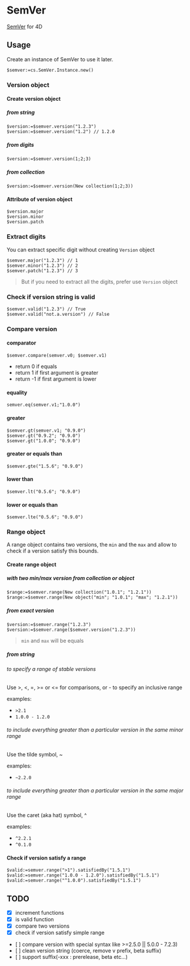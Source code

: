 # SemVer

[SemVer](https://semver.org/) for 4D

## Usage

Create an instance of SemVer to use it later.

```4d
$semver:=cs.SemVer.Instance.new()
```

### Version object

#### Create version object

##### from string

```4d
$version:=$semver.version("1.2.3")
$version:=$semver.version("1.2") // 1.2.0
```

##### from digits

```4d
$version:=$semver.version(1;2;3)
```

##### from collection

```4d
$version:=$semver.version(New collection(1;2;3))
```

#### Attribute of version object

```4d
$version.major
$version.minor
$version.patch
```

### Extract digits

You can extract specific digit without creating `Version` object

```4d
$semver.major("1.2.3") // 1
$semver.minor("1.2.3") // 2
$semver.patch("1.2.3") // 3
```

> But if you need to extract all the digits, prefer use `Version` object

### Check if version string is valid

```4d
$semver.valid("1.2.3") // True
$semver.valid("not.a.version") // False
```

### Compare version

#### comparator

```4d
$semver.compare(semver.v0; $semver.v1)
```

- return 0 if equals
- return 1 if first argument is greater
- return -1 if first argument is lower

#### equality

```4d
semver.eq(semver.v1;"1.0.0")
```

#### greater

```4d
$semver.gt(semver.v1; "0.9.0")
$semver.gt("0.9.2"; "0.9.0")
$semver.gt("1.0.0"; "0.9.0")
```

#### greater or equals than

```4d
$semver.gte("1.5.6"; "0.9.0")
```

#### lower than

```4d
$semver.lt("0.5.6"; "0.9.0")
```

#### lower or equals than

```4d
$semver.lte("0.5.6"; "0.9.0")
```

### Range object

A range object contains two versions, the `min` and the `max` and allow to check if a version satisfy this bounds.

#### Create range object

##### with two min/max version from collection or object

```4d
$range:=$semver.range(New collection("1.0.1"; "1.2.1"))
$range:=$semver.range(New object("min"; "1.0.1"; "max"; "1.2.1"))
```

##### from exact version

```4d
$version:=$semver.range("1.2.3")
$version:=$semver.range($semver.version("1.2.3"))
```

> `min` and `max` will be equals

##### from string

###### to specify a range of stable versions

Use >, <, =, >= or <= for comparisons, or - to specify an inclusive range

examples:

- `>2.1`
- `1.0.0 - 1.2.0`

###### to include everything greater than a particular version in the same minor range

Use the tilde symbol, ~

examples:

- `~2.2.0`

###### to include everything greater than a particular version in the same major range

Use the caret (aka hat) symbol, ^

examples:

- `^2.2.1`
- `^0.1.0`

#### Check if version satisfy a range

```4d
$valid:=semver.range(">1").satisfiedBy("1.5.1")
$valid:=semver.range("1.0.0 - 1.2.0").satisfiedBy("1.5.1")
$valid:=semver.range("^1.0.0").satisfiedBy("1.5.1")
```

## TODO

- [x] increment functions
- [x] is valid function
- [x] compare two versions
- [x] check if version satisfy simple range
- [ ] compare version with special syntax like >=2.5.0 || 5.0.0 - 7.2.3)
- [ ] clean version string (coerce, remove v prefix, beta suffix)
- [ ] support suffix(-xxx : prerelease, beta etc...)
